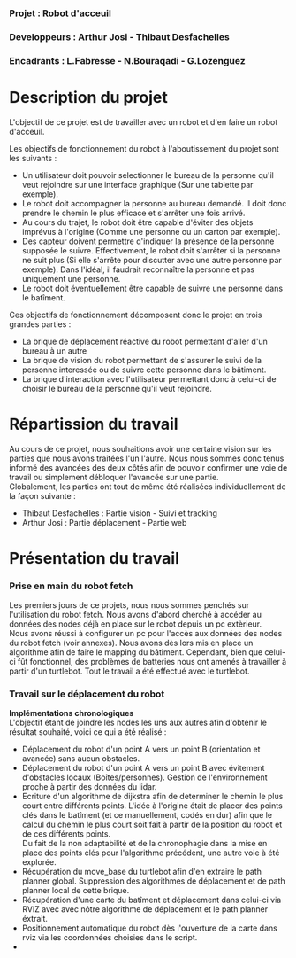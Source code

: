 ### Projet : Robot d'acceuil 

### Developpeurs : Arthur Josi - Thibaut Desfachelles 

### Encadrants : L.Fabresse - N.Bouraqadi - G.Lozenguez

Description du projet
==
L'objectif de ce projet est de travailler avec un robot et d'en faire un robot d'acceuil.  

Les objectifs de fonctionnement du robot à l'aboutissement du projet sont les suivants :  

- Un utilisateur doit pouvoir selectionner le bureau de la personne qu'il veut rejoindre sur une interface graphique (Sur une tablette par exemple).  
- Le robot doit accompagner la personne au bureau demandé. Il doit donc prendre le chemin le plus efficace et s'arrêter une fois arrivé.  
- Au cours du trajet, le robot doit être capable d'éviter des objets imprévus à l'origine (Comme une personne ou un carton par exemple).  
- Des capteur doivent permettre d'indiquer la présence de la personne supposée le suivre. Effectivement, le robot doit s'arrêter si la personne ne suit plus (Si elle s'arrête pour discutter avec une autre personne par exemple). Dans l'idéal, il faudrait reconnaître la personne et pas uniquement une personne.  
- Le robot doit éventuellement être capable de suivre une personne dans le batîment.  

Ces objectifs de fonctionnement décomposent donc le projet en trois grandes parties :  

- La brique de déplacement réactive du robot permettant d'aller d'un bureau à un autre  
- La brique de vision du robot permettant de s'assurer le suivi de la personne interessée ou de suivre cette personne dans le bâtiment.  
- La brique d'interaction avec l'utilisateur permettant donc à celui-ci de choisir le bureau de la personne qu'il veut rejoindre.  

Répartission du travail
==
Au cours de ce projet, nous souhaitions avoir une certaine vision sur les parties que nous avons traitées l'un l'autre. Nous nous sommes donc tenus informé des avancées des deux côtés afin de pouvoir confirmer une voie de travail ou simplement débloquer l'avancée sur une partie.  
Globalement, les parties ont tout de même été réalisées individuellement de la façon suivante :  
- Thibaut Desfachelles : Partie vision - Suivi et tracking  
- Arthur Josi : Partie déplacement - Partie web  

Présentation du travail
==

### Prise en main du robot fetch 

Les premiers jours de ce projets, nous nous sommes penchés sur l'utilisation du robot fetch. Nous avons d'abord cherché à accéder au données des nodes déjà en place sur le robot depuis un pc extèrieur.  
Nous avons réussi à configurer un pc pour l'accès aux données des nodes du robot fetch (voir annexes).
Nous avons dès lors mis en place un algorithme afin de faire le mapping du bâtiment. Cependant, bien que celui-ci fût fonctionnel, des problèmes de batteries nous ont amenés à travailler à partir d'un turtlebot. Tout le travail a été effectué avec le turtlebot.  

### Travail sur le déplacement du robot

**Implémentations chronologiques**  
L'objectif étant de joindre les nodes les uns aux autres afin d'obtenir le résultat souhaité, voici ce qui a été réalisé :  
- Déplacement du robot d'un point A vers un point B (orientation et avancée) sans aucun obstacles.
- Déplacement du robot d'un point A vers un point B avec évitement d'obstacles locaux (Boîtes/personnes). Gestion de l'environnement proche à partir des données du lidar.  
- Ecriture d'un algorithme de dijkstra afin de determiner le chemin le plus court entre différents points. L'idée à l'origine était de placer des points clés dans le batîment (et ce manuellement, codés en dur) afin que le calcul du chemin le plus court soit fait à partir de la position du robot et de ces différents points.  
Du fait de la non adaptabilité et de la chronophagie dans la mise en place des points clés pour l'algorithme précédent, une autre voie à été explorée.  
- Récupération du move_base du turtlebot afin d'en extraire le path planner global. Suppression des algorithmes de déplacement et de path planner local de cette brique.  
- Récupération d'une carte du batîment et déplacement dans celui-ci via RVIZ avec avec nôtre algorithme de déplacement et le path planner éxtrait.  
- Positionnement automatique du robot dès l'ouverture de la carte dans rviz via les coordonnées choisies dans le script.  
- 


####
